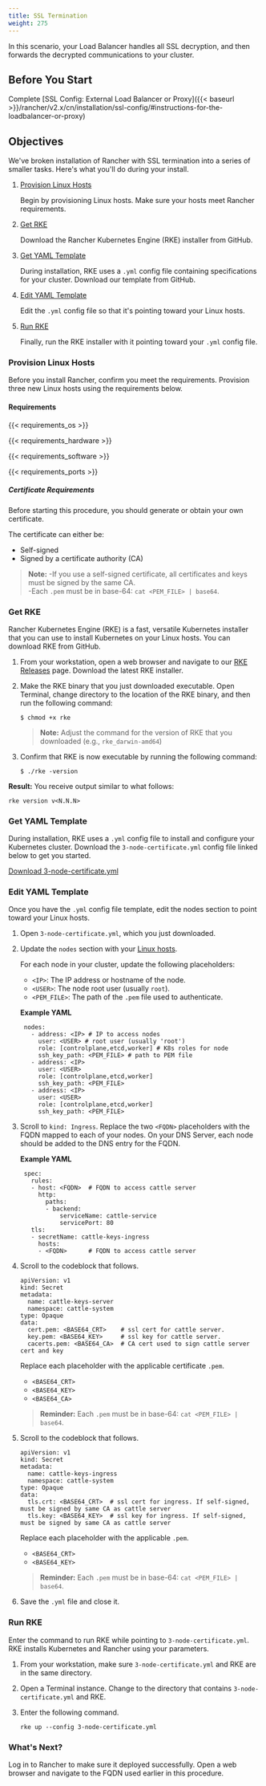 ```yaml
---
title: SSL Termination
weight: 275
---
```


In this scenario, your Load Balancer handles all SSL decryption, and then forwards the decrypted communications to your cluster.

## Before You Start

Complete [SSL Config: External Load Balancer or Proxy]({{< baseurl >}}/rancher/v2.x/cn/installation/ssl-config/#instructions-for-the-loadbalancer-or-proxy)

## Objectives

We've broken installation of Rancher with SSL termination into a series of smaller tasks. Here's what you'll do during your install.

1. [Provision Linux Hosts](#provision-linux-hosts)

	Begin by provisioning Linux hosts. Make sure your hosts meet Rancher requirements.

2. [Get RKE](#get-rke)

	Download the Rancher Kubernetes Engine (RKE) installer from GitHub.

3. [Get YAML Template](#get-yaml-template)

	During installation, RKE uses a `.yml` config file containing specifications for your cluster. Download our template from GitHub.

4. [Edit YAML Template](#edit-yaml-template)

	Edit the `.yml` config file so that it's pointing toward your Linux hosts.

5. [Run RKE](#run-rke)

	Finally, run the RKE installer with it pointing toward your `.yml` config file.

### Provision Linux Hosts

Before you install Rancher, confirm you meet the requirements. Provision three new Linux hosts using the requirements below.

#### Requirements

{{< requirements_os >}}

{{< requirements_hardware >}}

{{< requirements_software >}}

{{< requirements_ports >}}

##### Certificate Requirements

Before starting this procedure, you should generate or obtain your own certificate.

The certificate can either be:

- Self-signed
- Signed by a certificate authority (CA)

>**Note:**
>-If you use a self-signed certificate, all certificates and keys must be signed by the same CA.<br/>
>-Each `.pem` must be in base-64: `cat <PEM_FILE> | base64`.



### Get RKE

Rancher Kubernetes Engine (RKE) is a fast, versatile Kubernetes installer that you can use to install Kubernetes on your Linux hosts. You can download RKE from GitHub.

1. From your workstation, open a web browser and navigate to our [RKE Releases](https://github.com/rancher/rke/releases) page. Download the latest RKE installer.

2. Make the RKE binary that you just downloaded executable. Open Terminal, change directory to the location of the RKE binary, and then run the following command:

    ```
    $ chmod +x rke
    ```

    >**Note:** Adjust the command for the version of RKE that you downloaded (e.g., `rke_darwin-amd64`)

3.  Confirm that RKE is now executable by running the following command:

    ```
    $ ./rke -version
    ```

**Result:** You receive output similar to what follows:
```
rke version v<N.N.N>
```

### Get YAML Template

During installation, RKE uses a `.yml` config file to install and configure your Kubernetes cluster. Download the `3-node-certificate.yml` config file linked below to get you started.

[Download 3-node-certificate.yml](https://github.com/rancher/rancher/blob/master/rke-templates/3-node-certificate.yml)

### Edit YAML Template

Once you have the `.yml` config file template, edit the nodes section to point toward your Linux hosts.

1. Open `3-node-certificate.yml`, which you just downloaded.

2. Update the `nodes` section with your [Linux hosts](#provision-linux-hosts).

	For each node in your cluster, update the following placeholders:

	- `<IP>`: The IP address or hostname of the node.
	- `<USER>`: The node root user (usually `root`).
	- `<PEM_FILE>`: The path of the `.pem` file used to authenticate.

    **Example YAML**

		nodes:
		  - address: <IP> # IP to access nodes
			user: <USER> # root user (usually 'root')
			role: [controlplane,etcd,worker] # K8s roles for node
			ssh_key_path: <PEM_FILE> # path to PEM file
		  - address: <IP>
			user: <USER>
			role: [controlplane,etcd,worker]
			ssh_key_path: <PEM_FILE>
		  - address: <IP>
			user: <USER>
			role: [controlplane,etcd,worker]
			ssh_key_path: <PEM_FILE>

3. Scroll to `kind: Ingress`. Replace the two `<FQDN>` placeholders with the FQDN mapped to each of your nodes. On your DNS Server, each node should be added to the DNS entry for the FQDN.

	**Example YAML**

		spec:
		  rules:
		  - host: <FQDN>  # FQDN to access cattle server
			http:
			  paths:
			  - backend:
				  serviceName: cattle-service
				  servicePort: 80
		  tls:
		  - secretName: cattle-keys-ingress
			hosts:
			- <FQDN>      # FQDN to access cattle server

4. Scroll to the codeblock that follows.

    ```
    apiVersion: v1
    kind: Secret
    metadata:
      name: cattle-keys-server
      namespace: cattle-system
    type: Opaque
    data:
      cert.pem: <BASE64_CRT>    # ssl cert for cattle server.
      key.pem: <BASE64_KEY>     # ssl key for cattle server.
      cacerts.pem: <BASE64_CA>  # CA cert used to sign cattle server cert and key
    ```

    Replace each placeholder with the applicable certificate `.pem`.

    - `<BASE64_CRT>`
    - `<BASE64_KEY>`
    - `<BASE64_CA>`

    >**Reminder:** Each `.pem` must be in base-64: `cat <PEM_FILE> | base64`.

5. Scroll to the codeblock that follows.

    ```
    apiVersion: v1
    kind: Secret
    metadata:
      name: cattle-keys-ingress
      namespace: cattle-system
    type: Opaque
    data:
      tls.crt: <BASE64_CRT>  # ssl cert for ingress. If self-signed, must be signed by same CA as cattle server
      tls.key: <BASE64_KEY>  # ssl key for ingress. If self-signed, must be signed by same CA as cattle server
    ```

    Replace each placeholder with the applicable `.pem`.

    - `<BASE64_CRT>`
    - `<BASE64_KEY>`


    >**Reminder:** Each `.pem` must be in base-64: `cat <PEM_FILE> | base64`.

6. Save the `.yml` file and close it.

### Run RKE

Enter the command to run RKE while pointing to `3-node-certificate.yml`. RKE installs Kubernetes and Rancher using your parameters.

1. From your workstation, make sure `3-node-certificate.yml` and RKE are in the same directory.

2. Open a Terminal instance. Change to the directory that contains `3-node-certificate.yml` and RKE.

3. Enter the following command.

	```
	rke up --config 3-node-certificate.yml
	```

### What's Next?

Log in to Rancher to make sure it deployed successfully. Open a web browser and navigate to the FQDN used earlier in this procedure.
